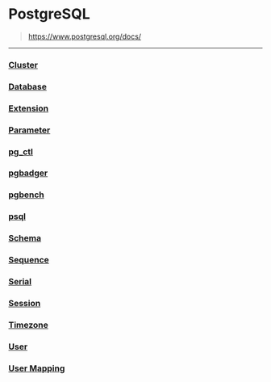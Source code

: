 PostgreSQL
===
>https://www.postgresql.org/docs/

---

### [Cluster](./cluster/README.md)
### [Database](./database/README.md)
### [Extension](./extension/README.md)
### [Parameter](./parameter.md)
### [pg_ctl](./pg-ctl/README.md)
### [pgbadger](./pgbadger/README.md)
### [pgbench](./pgbench/README.md)
### [psql](./psql/README.md)
### [Schema](./schema/README.md)
### [Sequence](./sequence/README.md)
### [Serial](./serial/README.md)
### [Session](./session/README.md)
### [Timezone](./timezone/README.md)
### [User](./user/README.md)
### [User Mapping](./user-mapping/README.md)
